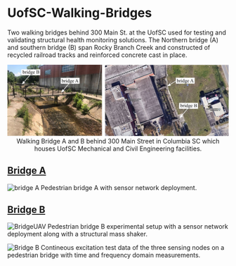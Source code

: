 # UofSC-Walking-Bridges
Two walking bridges behind 300 Main St. at the UofSC used for testing and validating structural health monitoring solutions. The Northern bridge (A) and southern bridge (B) span Rocky Branch Creek and constructed of recycled railroad tracks and reinforced concrete cast in place. 

<p align="center">
<img src="Images/bridges.jpg" alt="drawing" width="700"/> <br> 
Walking Bridge A and B behind 300 Main Street in Columbia SC which houses UofSC Mechanical and Civil Engineering facilities. 
</p>
<p align="center">
</p>


## [Bridge A](Bridge_A)

![bridge A](https://github.com/ARTS-Laboratory/UofSC-walking-bridges/assets/53347740/d6ecd5f9-49c8-4d6c-afb2-7e578ebb36db)
Pedestrian bridge A with sensor network deployment.



## [Bridge B](Bridge_B)

![BridgeUAV](https://github.com/ARTS-Laboratory/UofSC-walking-bridges/assets/53347740/2205b6aa-bdca-4054-8346-3bdd6f3562cb)
Pedestrian bridge B experimental setup with a sensor network deployment along with a structural mass shaker.



![Bridge B](https://github.com/ARTS-Laboratory/UofSC-walking-bridges/assets/53347740/5036d32f-0f58-4ef0-be74-4f4a74d8ce1e)
Contineous excitation test data of the three sensing nodes on a pedestrian bridge with time and frequency domain measurements.

















